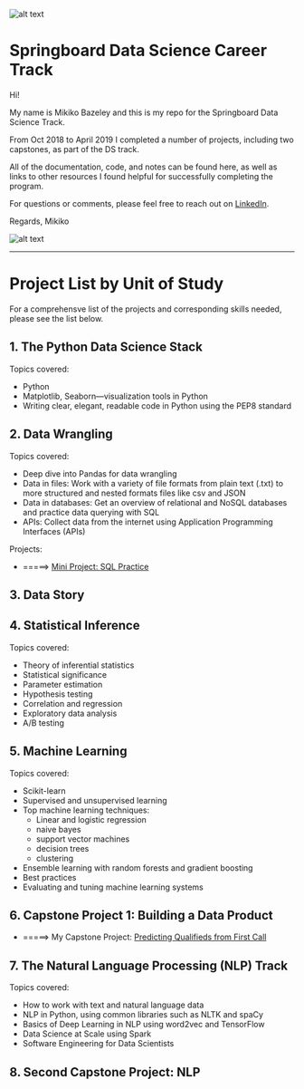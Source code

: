 ![alt text](
       https://github.com/MMBazel/springboard-program/blob/master/0.jpg
      )


# Springboard Data Science Career Track

Hi!

My name is Mikiko Bazeley and this is my repo for the Springboard Data Science Track. 

From Oct 2018 to April 2019 I completed a number of projects, including two capstones, as part of the DS track. 

All of the documentation, code, and notes can be found here, as well as links to other resources I found helpful for successfully completing the program. 

For questions or comments, please feel free to reach out on [LinkedIn](https://www.linkedin.com/in/mikikobazeley/). 

Regards,
Mikiko

![alt text](
       https://media.licdn.com/dms/image/C4D03AQEK3GxIfKJ_jQ/profile-displayphoto-shrink_200_200/0?e=1550102400&v=beta&t=3JpBTvUBaGkCJ4ND1CdL75RQra45oUveMAWVABkVS3s
      )


--------------------------------------------------------------------------------------------------------------------------------
# Project List by Unit of Study

For a comprehensve list of the projects and corresponding skills needed, please see the list below.

## 1. The Python Data Science Stack
Topics covered: 
* Python      
* Matplotlib, Seaborn—visualization tools in Python  
* Writing clear, elegant, readable code
       in Python using the PEP8 standard

## 2. Data Wrangling
Topics covered:
* Deep dive into Pandas for data wrangling
* Data in files: Work with a variety of file formats from plain text (.txt) to more structured and nested formats files like csv and JSON
* Data in databases: Get an overview of relational and NoSQL databases and practice data querying with SQL
* APIs: Collect data from the internet using Application Programming Interfaces (APIs)

Projects:
* =====> [Mini Project: SQL Practice](https://github.com/MMBazel/springboard-program/tree/master/mini-projects/Ch%205%20-%20Data%20Wrangling/5.3%20SQL%20Practice)



## 3. Data Story

## 4. Statistical Inference
Topics covered:
* Theory of inferential statistics
* Statistical significance
* Parameter estimation
* Hypothesis testing
* Correlation and regression
* Exploratory data analysis
* A/B testing


## 5. Machine Learning
Topics covered:
* Scikit-learn
* Supervised and unsupervised learning
* Top machine learning techniques:
	* Linear and logistic regression 
	* naive bayes
	* support vector machines
	* decision trees 
	* clustering
* Ensemble learning with random forests and gradient boosting
* Best practices
* Evaluating and tuning machine learning systems



## 6. Capstone Project 1: Building a Data Product
	      
* =====> My Capstone Project: [Predicting Qualifieds from First Call](https://github.com/MMBazel/springboard-program/tree/master/capstone1)


## 7. The Natural Language Processing (NLP) Track

Topics covered:
* How to work with text and natural language data
* NLP in Python, using common libraries such as NLTK and spaCy
* Basics of Deep Learning in NLP using word2vec and TensorFlow 
* Data Science at Scale using Spark
* Software Engineering for Data Scientists


## 8. Second Capstone Project: NLP



